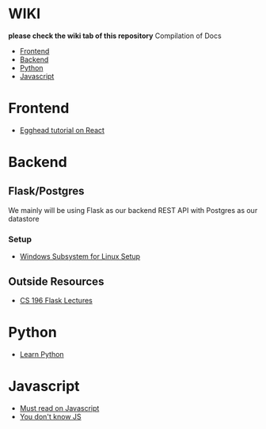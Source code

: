 # WIKI
**please check the wiki tab of this repository**
Compilation of Docs
- [Frontend](#frontend)
- [Backend](#backend)
- [Python](#python)
- [Javascript](#javascript)


# <a name="frontend">Frontend</a>


- [Egghead tutorial on React](https://egghead.io/courses/the-beginner-s-guide-to-reactjs)



# <a name="backend">Backend</a>
## Flask/Postgres
We mainly will be using Flask as our backend REST API with Postgres as our datastore
### Setup
- <a href='./docs/wsl.md'>Windows Subsystem for Linux Setup</a>


## Outside Resources
- [CS 196 Flask Lectures](https://github.com/CS196Illinois/WebHackerspace_Flask_Lectures)


# <a name="python">Python</a>
- [Learn Python](https://www.learnpython.org/)


# <a name="javascript">Javascript</a>
- [Must read on Javascript](https://developer.mozilla.org/en-US/docs/Web/JavaScript/A_re-introduction_to_JavaScript)
- [You don't know JS](https://github.com/getify/You-Dont-Know-JS)
